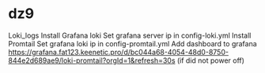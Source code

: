 # dz9
Loki_logs
Install Grafana loki
Set grafana server ip in config-loki.yml
Install Promtail
Set grafana loki ip in config-promtail.yml
Add dashboard to grafana
https://grafana.fat123.keenetic.pro/d/bc044a68-4054-48d0-8750-844e2d689ae9/loki-promtail?orgId=1&refresh=30s (if did not power off)
